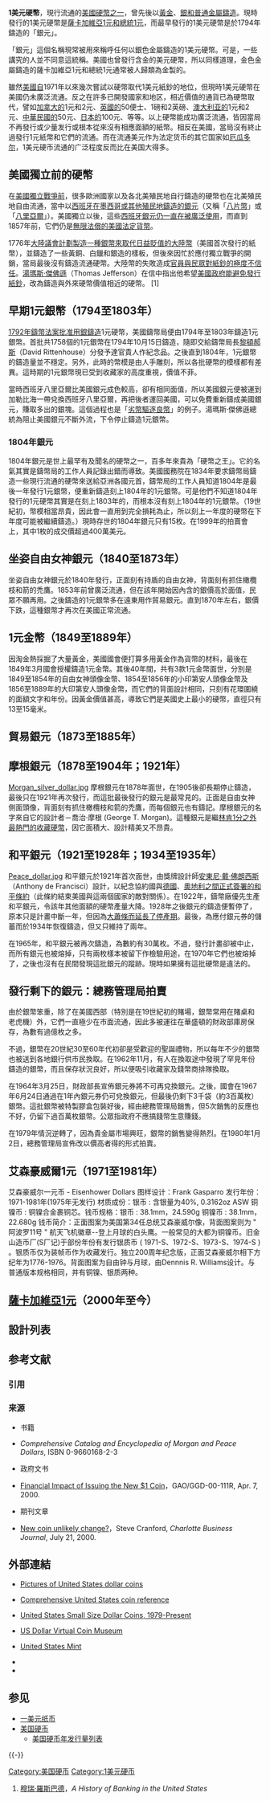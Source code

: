 **1美元硬幣**，現行流通的[美國硬幣之一](https://zh.wikipedia.org/wiki/美國硬幣 "wikilink")，曾先後以[黃金](https://zh.wikipedia.org/wiki/黃金 "wikilink")、[銀和普通](../Page/銀.md "wikilink")[金屬](https://zh.wikipedia.org/wiki/金屬 "wikilink")[鑄造](../Page/鑄造.md "wikilink")。現時發行的1美元硬幣是[薩卡加維亞1元和](https://zh.wikipedia.org/wiki/薩卡加維亞1元 "wikilink")[總統1元](https://zh.wikipedia.org/wiki/總統1元 "wikilink")，而最早發行的1美元硬幣是於1794年鑄造的「銀元」。

「銀元」這個名稱現常被用來稱呼任何以銀色金屬鑄造的1美元硬幣。可是，一些講究的人並不同意這統稱。美國也曾發行含金的美元硬幣，所以同樣道理，金色金屬鑄造的薩卡加維亞1元和總統1元通常被人歸類為金製的。

雖然[美國自](https://zh.wikipedia.org/wiki/美國 "wikilink")1971年以來幾次嘗試以硬幣取代1美元紙鈔的地位，但現時1美元硬幣在美國仍未廣泛流通。反之在許多已開發國家和地区，相近價值的通貨已為硬幣取代，譬如[加拿大的](../Page/加拿大.md "wikilink")1元和2元、[英國的](https://zh.wikipedia.org/wiki/英國 "wikilink")50便士、1磅和2英磅、[澳大利亚的](../Page/澳大利亚.md "wikilink")1元和2元、[中華民國的](../Page/中華民國.md "wikilink")50元、[日本的](../Page/日本.md "wikilink")100元、等等。以上硬幣能成功廣泛流通，皆因當局不再發行或少量发行或根本從來沒有相應面額的紙幣。相反在美國，當局沒有終止過發行1元紙幣和它們的流通。而在流通美元作为法定货币的其它国家如[厄瓜多尔](../Page/厄瓜多尔.md "wikilink")，1美元硬币流通的广泛程度反而比在美国大得多。

## 美國獨立前的硬幣

在[美國獨立戰爭前](../Page/美國獨立戰爭.md "wikilink")，很多歐洲國家以及各北美殖民地自行鑄造的硬幣也在北美殖民地自由流通，當中以[西班牙在](../Page/西班牙.md "wikilink")[墨西哥或其他殖民地鑄造的銀元](../Page/墨西哥.md "wikilink")（又稱「[八片幣](https://zh.wikipedia.org/wiki/八片幣 "wikilink")」或「[八里亞爾](https://zh.wikipedia.org/wiki/八里亞爾 "wikilink")」）。美國獨立以後，這些[西班牙銀元仍一直在被廣泛使用](https://zh.wikipedia.org/wiki/西班牙銀元 "wikilink")，而直到1857年前，它們仍是[無限法償的美國法定貨幣](https://zh.wikipedia.org/wiki/無限法償 "wikilink")。

1776年[大陸議會計劃製造一種](https://zh.wikipedia.org/wiki/大陸議會 "wikilink")[銀幣來取代日益貶值的](https://zh.wikipedia.org/wiki/銀幣 "wikilink")[大陸幣](https://zh.wikipedia.org/wiki/大陸幣 "wikilink")（美國首次發行的紙幣），並鑄造了一些黃銅、白鑞和銀造的樣板，但後來因忙於應付獨立戰爭的開銷，當局最後沒有鑄造流通硬幣。大陸幣的失敗造成[官員與](https://zh.wikipedia.org/wiki/官員 "wikilink")[民眾對紙鈔的極度不信任](../Page/群眾.md "wikilink")。[湯瑪斯·傑佛遜](https://zh.wikipedia.org/wiki/湯瑪斯·傑佛遜 "wikilink")（Thomas
Jefferson）在信中指出他希望[美國政府能避免發行紙鈔](https://zh.wikipedia.org/wiki/美國政府 "wikilink")，改為鑄造與外來硬幣價值相近的硬幣。
\[1\]

## 早期1元銀幣（1794至1803年）

[1792年鑄幣法案批准用銀鑄造](https://zh.wikipedia.org/wiki/1792年鑄幣法案 "wikilink")1元硬幣，美國鑄幣局便由1794年至1803年鑄造1元銀幣。首批共1758個的1元銀幣在1794年10月15日鑄造，隨即交給鑄幣局長[黎頓郝斯](https://zh.wikipedia.org/wiki/黎頓郝斯 "wikilink")（David
Rittenhouse）分發予達官貴人作紀念品。之後直到1804年，1元銀幣的鑄造量並不穩定。另外，此時的幣模是由人手雕刻，所以各批硬幣的模樣都有差異。這時期的1元銀幣現已受到收藏家的高度重視，價值不菲。

當時西班牙八里亞爾比美國銀元成色較高，卻有相同面值，所以美國銀元便被運到加勒比海一帶兌換西班牙八里亞爾，再把後者運回美國，可以免費重新鑄成美國銀元，賺取多出的銀塊。這個過程也是「[劣幣驅逐良幣](../Page/劣幣驅逐良幣.md "wikilink")」的例子。湯瑪斯·傑佛遜總統為阻止美國銀元不斷外流，下令停止鑄造1元銀幣。

### 1804年銀元

1804年銀元是世上最罕有及聞名的硬幣之一，百多年來貴為「硬幣之王」。它的名氣其實是鑄幣局的工作人員記錄出錯而導致。美國國務院在1834年要求鑄幣局鑄造一些現行流通的硬幣來送給亞洲各國元首，鑄幣局的工作人員知道1804年是最後一年發行1元銀幣，便重新鑄造刻上1804年的1元銀幣。可是他們不知道1804年發行的1元硬幣其實是在刻上1803年的，而根本沒有刻上1804年的1元銀幣。（19世紀初，幣模相當昂貴，因此會一直用到完全損耗為止，所以刻上一年度的硬幣在下年度可能被繼續鑄造。）現時存世的1804年銀元只有15枚。在1999年的拍賣會上，其中1枚的成交價超過400萬美元。

## 坐姿自由女神銀元（1840至1873年）

坐姿自由女神銀元於1840年發行，正面刻有持盾的自由女神，背面刻有抓住橄欖枝和箭的禿鷹。1853年前曾廣泛流通，但在該年開始因內含的銀價高於面值，民眾不願再用。之後鑄造的1元銀幣多在遠東用作貿易銀元。直到1870年左右，銀價下跌，這種銀幣才再次在美國正常流通。

## 1元金幣（1849至1889年）

因淘金熱採掘了大量黃金，美國國會便打算多用黃金作為貨幣的材料，最後在1849年3月國會授權鑄造1元金幣。其後40年間，共有3款1元金幣面世，分別是1849至1854年的自由女神頭像金幣、1854至1856年的小印第安人頭像金幣及1856至1889年的大印第安人頭像金幣，而它們的背面設計相同，只刻有花環圍繞的面額文字和年份。因黃金價值甚高，導致它們是美國史上最小的硬幣，直徑只有13至15毫米。

## 貿易銀元（1873至1885年）

## 摩根銀元（1878至1904年；1921年）

[Morgan_silver_dollar.jpg](https://zh.wikipedia.org/wiki/File:Morgan_silver_dollar.jpg "fig:Morgan_silver_dollar.jpg")
摩根銀元在1878年面世，在1905後卻長期停止鑄造，最後只在1921年再次發行，而這批最後發行的銀元是最常見的。正面是自由女神側面頭像，背面刻有抓住橄欖枝和箭的禿鷹，而每個銀元也有鑄記。摩根銀元的名字來自它的設計者－喬治·摩根
(George T.
Morgan)。這種銀元是繼[林肯1分之外最熱門的收藏硬幣](https://zh.wikipedia.org/wiki/林肯1分 "wikilink")，因它面積大、設計精美又不昂貴。

## 和平銀元（1921至1928年；1934至1935年）

[Peace_dollar.jpg](https://zh.wikipedia.org/wiki/File:Peace_dollar.jpg "fig:Peace_dollar.jpg")
和平銀元於1921年首次面世，由獎牌設計師[安東尼·戴·佛朗西斯](https://zh.wikipedia.org/wiki/安東尼·戴·佛朗西斯 "wikilink")（Anthony
de
Francisci）設計，以紀念協約國與[德國](https://zh.wikipedia.org/wiki/德國 "wikilink")、[奧地利之間正式簽署的和平條約](https://zh.wikipedia.org/wiki/奧地利 "wikilink")（此條約結束美國與這兩個國家的敵對關係）。在1922年，鑄幣廠優先生產和平銀元，令該年其他面額的硬幣產量大降。1928年之後銀元的鑄造便暫停了，原本只是計畫中斷一年，但因為[大蕭條而延長了停產期](https://zh.wikipedia.org/wiki/經濟大蕭條 "wikilink")。最後，為應付銀元券的儲蓄而於1934年恢復鑄造，但又只維持了兩年。

在1965年，和平銀元被再次鑄造，為數約有30萬枚。不過，發行計畫卻被中止，而所有銀元也被熔掉，只有兩枚樣本被留下作檢驗用途，在1970年它們也被熔掉了，之後也沒有在民間發現這批銀元的蹤跡。現時如果擁有這批硬幣是違法的。

## 發行剩下的銀元：總務管理局拍賣

由於銀幣笨重，除了在美國西部（特別是在19世紀初的賭場，銀幣常用在賭桌和老虎機）外，它們一直極少在市面流通，因此多被運往在華盛頓的財政部庫房保存，為數有過億枚之多。

不過，銀幣在20世紀30至60年代初卻是受歡迎的聖誕禮物，所以每年不少的銀幣也被送到各地銀行供市民換取。在1962年11月，有人在換取途中發現了罕見年份鑄造的銀幣，而且保存狀況良好，所以便吸引收藏家及錢幣商排隊換取。

在1964年3月25日，財政部長宣佈銀元券將不可再兌換銀元。之後，國會在1967年6月24日通過在1年內銀元券仍可兌換銀元，但最後仍剩下3千袋（約3百萬枚）銀幣。這批銀幣被特製膠盒包裝好後，經由總務管理局銷售，但5次銷售的反應也不好，仍留下過百萬枚銀幣。公眾指政府不應搞錢幣生意賺錢。

在1979年情況逆轉了，因為貴金屬市場興旺，銀幣的銷售變得熱烈。在1980年1月2日，總務管理局宣佈改以價高者得的形式拍賣。

## 艾森豪威爾1元（1971至1981年）

艾森豪威尔一元币 - Eisenhower Dollars 图样设计：Frank Gasparro
发行年份：1971-1981年(1975年无发行) 材质成份：银币 : 含银量为40%, 0.3162oz
ASW 铜镍币 : 铜镍合金裹铜芯。钱币规格：银币 : 38.1mm，24.590g 铜镍币 : 38.1mm，22.680g
钱币简介：正面图案为美国第34任总统艾森豪威尔像，背面图案则为 " 阿波罗11号 "
航天飞机徽章--登上月球的白头鹰。一般常见的大都为铜镍币。旧金山造币厂(S厂记)于部份年份有发行银质币
( 1971-S、1972-S、1973-S、1974-S )
。银质币仅为装帧币作为收藏发行。独立200周年纪念版，正面艾森豪威尔相下方纪年为1776-1976。背面图案为自由钟与月球，由Dennnis
R. Williams设计。与普通版本规格相同，并有铜镍、银质两种。

## [薩卡加維亞1元](https://zh.wikipedia.org/wiki/薩卡加維亞1元 "wikilink")（2000年至今）

## 設計列表

## 参考文献

### 引用

### 来源

  - 书籍

<!-- end list -->

  - *Comprehensive Catalog and Encyclopedia of Morgan and Peace
    Dollars*, ISBN 0-9660168-2-3

<!-- end list -->

  - 政府文书

<!-- end list -->

  - [Financial Impact of Issuing the New $1
    Coin](http://www.gao.gov/archive/2000/gg00111r.pdf)，GAO/GGD-00-111R,
    Apr. 7, 2000.

<!-- end list -->

  - 期刊文章

<!-- end list -->

  - [New coin unlikely
    change?](http://www.bizjournals.com/charlotte/stories/2000/07/24/story3.html)，Steve
    Cranford, *Charlotte Business Journal*, July 21, 2000.

## 外部連結

  - [Pictures of United States dollar
    coins](https://web.archive.org/web/19990508172238/http://www.acoin.com/regular1d.htm)

  - [Comprehensive United States coin
    reference](http://www.coinfacts.com)

  - [United States Small Size Dollar
    Coins, 1979-Present](http://smalldollars.com/)

  - [US Dollar Virtual Coin
    Museum](https://web.archive.org/web/20071008065522/http://www.thestujoecollection.net/index.php?f=40)

  - [United States Mint](http://www.usmint.gov/)

  -
  -
## 参见

  - [一美元纸币](../Page/一美元纸币.md "wikilink")
  - [美国硬币](https://zh.wikipedia.org/wiki/美国硬币 "wikilink")
      - [美国硬币年发行量列表](../Page/美国硬币年发行量列表.md "wikilink")

{{-}}

[Category:美国硬币](https://zh.wikipedia.org/wiki/Category:美国硬币 "wikilink")
[Category:1美元硬币](https://zh.wikipedia.org/wiki/Category:1美元硬币 "wikilink")

1.  [穆瑞·羅斯巴德](../Page/穆瑞·羅斯巴德.md "wikilink")，*A History of Banking in
    the United States*